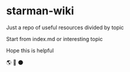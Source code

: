 # starman-wiki

Just a repo of useful resources divided by topic

Start from index.md or interesting topic

Hope this is helpful

🌎 🚀 🌑
